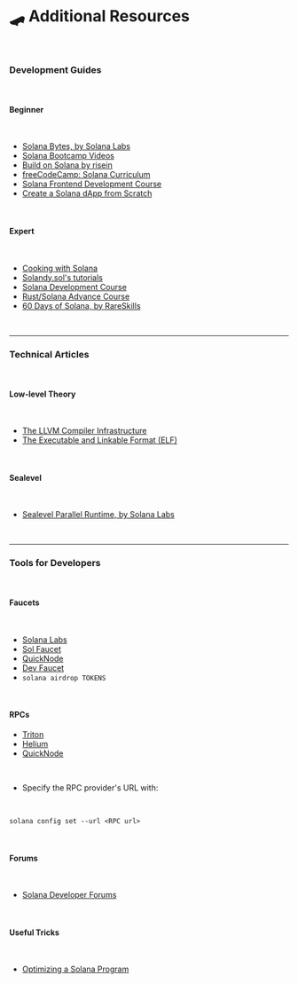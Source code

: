 # 🛹 Additional Resources

<br>

### Development Guides

<br>


#### Beginner

<br>


* [Solana Bytes, by Solana Labs](https://www.youtube.com/watch?v=90BTugVYGqQ&list=PLilwLeBwGuK51Ji870apdb88dnBr1Xqhm&index=3)
* [Solana Bootcamp Videos](https://www.youtube.com/watch?v=0P8JeL3TURU&list=PLilwLeBwGuK6NsYMPP_BlVkeQgff0NwvU)
* [Build on Solana by risein](https://www.risein.com/courses/build-on-solana)
* [freeCodeCamp: Solana Curriculum](https://github.com/freeCodeCamp/solana-curriculum)
* [Solana Frontend Development Course](https://www.youtube.com/playlist?list=PLMZny7wGLM6w4t7pMGATxFTjjMduTsEiF)
* [Create a Solana dApp from Scratch](https://lorisleiva.com/create-a-solana-dapp-from-scratch)
  


<br>

#### Expert

<br>

* [Cooking with Solana](https://solanacookbook.com/)
* [Solandy.sol's tutorials](https://www.youtube.com/solandy)
* [Solana Development Course](https://www.soldev.app/course)
* [Rust/Solana Advance Course](https://careerbooster.io/courses/)
* [60 Days of Solana, by RareSkills](https://www.rareskills.io/solana-tutorial)



<br>

---

### Technical Articles

<br>

#### Low-level Theory

<br>

* [The LLVM Compiler Infrastructure](https://llvm.org/)
* [The Executable and Linkable Format (ELF)](https://en.wikipedia.org/wiki/Executable_and_Linkable_Format)

<br>


#### Sealevel

<br>

* [Sealevel Parallel Runtime, by Solana Labs](https://medium.com/solana-labs/sealevel-parallel-processing-thousands-of-smart-contracts-d814b378192)

<br>




---

### Tools for Developers

<br>

#### Faucets

<br>

* [Solana Labs](https://faucet.solana.com/)
* [Sol Faucet](https://solfaucet.com/)
* [QuickNode](https://faucet.quicknode.com/solana/devnet)
* [Dev Faucet](https://dev-faucet.solanahub.app/)
* `solana airdrop TOKENS`

<br>


#### RPCs

* [Triton](https://triton.one/)
* [Helium](https://www.helius.dev/solana-rpc-nodes)
* [QuickNode](https://faucet.quicknode.com/solana/devnet)

<br>

* Specify the RPC provider's URL with:

<br>


```
solana config set --url <RPC url>
```

<br>


#### Forums

<br>

* [Solana Developer Forums](https://forum.solana.com/)

<br>

#### Useful Tricks

<br>

* [Optimizing a Solana Program](https://solana.com/developers/guides/advanced/how-to-optimize-compute)

